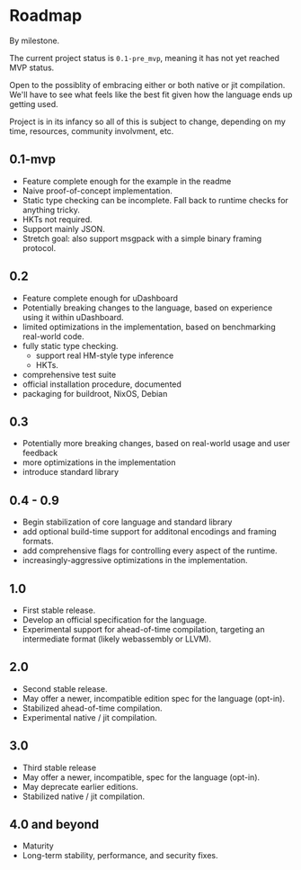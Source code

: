 # Roadmap #

By milestone.

The current project status is `0.1-pre_mvp`, meaning it has not yet reached MVP status.

Open to the possiblity of embracing either or both native or jit compilation. We'll have to see what
feels like the best fit given how the language ends up getting used.

Project is in its infancy so all of this is subject to change, depending on my time, resources, community involvment, etc.

## 0.1-mvp ##

- Feature complete enough for the example in the readme
- Naive proof-of-concept implementation.
- Static type checking can be incomplete. Fall back to runtime checks for anything tricky.
- HKTs not required.
- Support mainly JSON. 
- Stretch goal: also support msgpack with a simple binary framing protocol.

## 0.2 ##

- Feature complete enough for uDashboard
- Potentially breaking changes to the language, based on experience using it within uDashboard.
- limited optimizations in the implementation, based on benchmarking real-world code.
- fully static type checking.
  - support real HM-style type inference
  - HKTs.
- comprehensive test suite
- official installation procedure, documented
- packaging for buildroot, NixOS, Debian

## 0.3 ##

- Potentially more breaking changes, based on real-world usage and user feedback
- more optimizations in the implementation
- introduce standard library

## 0.4 - 0.9 ##

- Begin stabilization of core language and standard library
- add optional build-time support for additonal encodings and framing formats.
- add comprehensive flags for controlling every aspect of the runtime.
- increasingly-aggressive optimizations in the implementation.

## 1.0 ##

- First stable release.
- Develop an official specification for the language.
- Experimental support for ahead-of-time compilation, targeting an intermediate format (likely webassembly or LLVM).

## 2.0 ##

- Second stable release.
- May offer a newer, incompatible edition spec for the language (opt-in).
- Stabilized ahead-of-time compilation.
- Experimental native / jit compilation.

## 3.0 ##

- Third stable release
- May offer a newer, incompatible, spec for the language (opt-in).
- May deprecate earlier editions.
- Stabilized native / jit compilation.

## 4.0 and beyond ##

- Maturity
- Long-term stability, performance, and security fixes.
